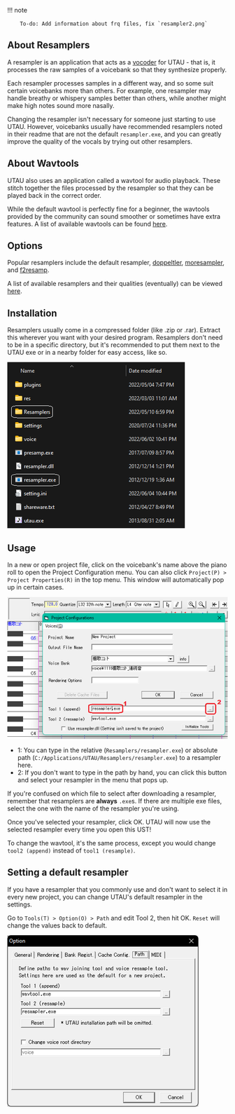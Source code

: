!!! note 

        To-do: Add information about frq files, fix `resampler2.png`
  

## About Resamplers

A resampler is an application that acts as a [vocoder](https://en.wikipedia.org/wiki/Vocoder) for UTAU - that is, it processes the raw samples of a voicebank so that they synthesize properly.

Each resampler processes samples in a different way, and so some suit certain voicebanks more than others. For example, one resampler may handle breathy or whispery samples better than others, while another might make high notes sound more nasally.

Changing the resampler isn't necessary for someone just starting to use UTAU. However, voicebanks usually have recommended resamplers noted in their readme that are not the default `resampler.exe`, and you can greatly improve the quality of the vocals by trying out other resamplers.

## About Wavtools

UTAU also uses an application called a wavtool for audio playback. These stitch together the files processed by the resampler so that they can be played back in the correct order.

While the default wavtool is perfectly fine for a beginner, the wavtools provided by the community can sound smoother or sometimes have extra features. A list of available wavtools can be found [here](/resources/wavtools).

## Options

Popular resamplers include the default resampler, [doppeltler](/resources/resamplers/#doppeltler), [moresampler](/resources/resamplers/#moresampler), and [f2resamp](/resources/resamplers/#f2resamp).

A list of available resamplers and their qualities (eventually) can be viewed [here](/resources/resamplers/).

## Installation

Resamplers usually come in a compressed folder (like .zip or .rar). Extract this wherever you want with your desired program.
Resamplers don't need to be in a specific directory, but it's recommended to put them next to the UTAU exe or in a nearby folder for easy access, like so.

![resamp1](../img/resampler1.png) 

## Usage

In a new or open project file, click on the voicebank's name above the piano roll to open the Project Configuration menu. You can also click `Project(P) > Project Properties(R)` in the top menu. This window will automatically pop up in certain cases.

![resamp2](../img/resampler2.png) 

- 1: You can type in the relative (`Resamplers/resampler.exe`) or absolute path (`C:/Applications/UTAU/Resamplers/resampler.exe`) to a resampler here.
- 2: If you don't want to type in the path by hand, you can click this button and select your resampler in the menu that pops up.

If you're confused on which file to select after downloading a resampler, remember that resamplers are **always** `.exe`s. If there are multiple exe files, select the one with the name of the resampler you're using.

Once you've selected your resampler, click OK. UTAU will now use the selected resampler every time you open this UST!

To change the wavtool, it's the same process, except you would change `tool2 (append)` instead of `tool1 (resample)`.

## Setting a default resampler

If you have a resampler that you commonly use and don't want to select it in every new project, you can change UTAU's default resampler in the settings.

Go to `Tools(T) > Option(O) > Path` and edit Tool 2, then hit OK. `Reset` will change the values back to default.

![resamp3](../img/resampler3.png) 
